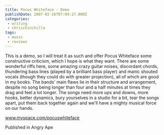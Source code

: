 ```yaml
---
title: Pocus Whiteface - Demo
publishDate: 2007-02-26T07:09:27.000Z
categories:
 - writing
 - chrischinchilla
tags: 
 - music 
 - reviews
---
```


This is a demo, so I will treat it as such and offer Pocus Whiteface some constructive criticism, which I hope is what they want. There are some wonderful riffs here, some amazing crazy guitar noises, discordant chords, thundering bass lines (played by a brilliant bass player) and manic shouted vocals (though they could do with greater projection), all of which are good in my books. The bands' main flaws lie in their structure and arrangement, despite no song being longer than four and a half minutes at times they drag and feel a lot longer. The songs need more ups and downs, more hooks, better dynamics, bury yourselves in a studio for a bit, tear the songs apart, put them back together again and we'll have a mighty musical force on our hands.

<a href=https://www.myspace.com/pocuswhiteface target=_blank>www.myspace.com/pocuswhiteface</a>

Published in Angry Ape
